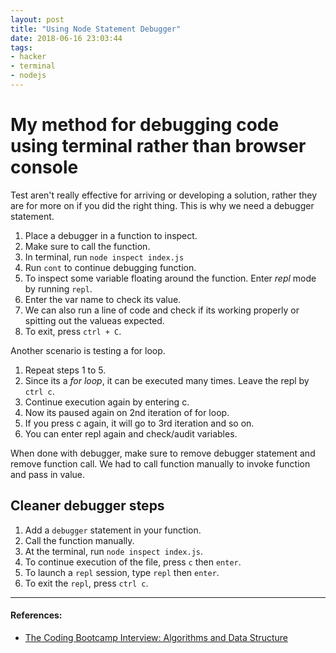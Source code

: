 ```yaml
---
layout: post
title: "Using Node Statement Debugger"
date: 2018-06-16 23:03:44
tags:
- hacker
- terminal
- nodejs
---
```


# My method for debugging code using terminal rather than browser console

Test aren't really effective for arriving or developing a solution, rather they are for more on if you did the right thing. This is why we need a debugger statement.

1. Place a debugger in a function to inspect.
2. Make sure to call the function.
3. In terminal, run `node inspect index.js`
4. Run `cont` to continue debugging function.
5. To inspect some variable floating around the function. Enter *repl* mode by running `repl`.
6. Enter the var name to check its value.
7. We can also run a line of code and check if its working properly or spitting out the valueas expected.
8. To exit, press `ctrl + C`.

Another scenario is testing a for loop.

1. Repeat steps 1 to 5.
2. Since its a *for loop*, it can be executed many times. Leave the repl by `ctrl c`.
3. Continue execution again by entering c.
4. Now its paused again on 2nd iteration of for loop.
5. If you press c again, it will go to 3rd iteration and so on.
6. You can enter repl again and check/audit variables.

When done with debugger, make sure to remove debugger statement and remove function call. We had to call function manually to invoke function and pass in value.

## Cleaner debugger steps

1. Add a `debugger` statement in your function.
2. Call the function manually.
3. At the terminal, run `node inspect index.js`.
4. To continue execution of the file, press `c` then `enter`.
5. To launch a `repl` session, type `repl` then `enter`.
6. To exit the `repl`, press `ctrl c`.

  
-----

#### References:

- [The Coding Bootcamp Interview: Algorithms and Data Structure](https://www.udemy.com/coding-interview-bootcamp-algorithms-and-data-structure/)
